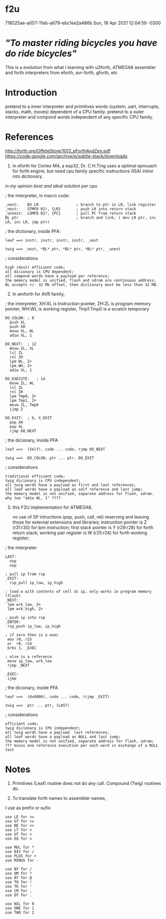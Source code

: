 # f2u

718525ae-a057-11eb-a679-ebc1ee2a486b Sun, 18 Apr 2021 12:04:59 -0300

# *"To master riding bicycles you have do ride bicycles"*

This is a evolution from what I learning with u2forth, ATMEGA8 assembler and forth interpreters from eforth, avr-forth, gforth, etc

# Introduction

  pretend to a inner interpreter and primitives words (system, uart, interrupts, stacks, math, moves) dependent of a CPU family.
  pretend to a outer interpreter and compond words independent of any specific CPU family.

# References

http://forth.org/OffeteStore/1013_eForthAndZen.pdf
https://code.google.com/archive/p/subtle-stack/downloads

1. In eforth for Cortex M4, a esp32, Dr. C.H.Ting uses a optimal aprouach for forth engine, but need cpu family specific instructions (ISA) *inline into dictionary*.

  _in my opinion best and ideal solution per cpu_

; the interpreter, in macro code:

    _next:    BX LR                 ; branch to ptr in LR, link register
    _nest:    STMFD R2!, {LR}       ; push LR into return stack
    _unnest:  LDMFD R2!, {PC}       ; pull PC from return stack
    BL ptr                          ; branch and link, ( mov LR ptr, inc LR, inc LR, jmp ptr)

; the dictionary, inside PFA:

    leaf ==> instr, instr, instr, instr, _next
    
    twig ==> _nest, *BL* ptr, *BL* ptr, *BL* ptr, _unest        

; considerations
    
    high (most) efficient code;
    all dicionary is CPU dependent;
    all compond words have a payload per reference;
    the memory model is unified, flash and sdrom are continuous address;
    BL accepts +/- 32 Mb offset, then dictionary must be less than 32 MB.
    
2. In amforth for AVR family,

; the interpreter, XH:XL is Instruction pointer, ZH:ZL is program memory pointer, WH:WL is working register, Tmp1:Tmp0 is a scratch temporary

    DO_COLON: ; 8
      push XL
      push XH
      movw XL, WL
      adiw XL, 1
      
    DO_NEXT:  ; 12
      movw ZL, XL
      lsl ZL
      rol ZH
      lpm WL, Z+
      lpm WH, Z+
      adiw XL, 1
      
    DO_EXECUTE:   ; 14
      movw ZL, WL
      lsl ZL
      rol ZH
      lpm Tmp0, Z+
      lpm Tmp1, Z+
      movw ZL, Tmp0
      ijmp Z
      
    DO_EXIT:  ; 6, X_EXIT
      pop XH
      pop XL
      rjmp DO_NEXT

; the dicionary, inside PFA 
  
    leaf ==>  (Self), code ... code, rjmp DO_NEXT
    
    twig ==>  DO_COLON, ptr ... ptr, DO_EXIT

; considerations
    
    traditional efficient code;
    twig dicionary is CPU independent;
    all twig words have a payload as first and last references;
    all leaf words have a payload as self reference and last jump;
    the memory model is not unified, separate address for flash, sdram.
    why two "adiw WL, 1" ????
    
3. this F2U implementation for ATMEGA8, 

    no use of SP intructions (pop, push, call, ret) reserving and leaving those for external extensions and libraries;
    instruction pointer is Z (r31:r30) for lpm instruction;
    first stack pointer is Y (r29:r28) for forth return stack;
    working pair register is W (r25:r24) for forth working register;
    
; the interpreter
    
    LAST:
      nop
      nop
      
    ; pull ip from rsp
    _EXIT:
      rsp_pull ip_low, ip_high

    ; load w with contents of cell at ip, only works in program memory (flash)
    _NEXT:
     lpm wrk_low, Z+
     lpm wrk_high, Z+

    ; push ip into rsp
    _ENTER:
     rsp_push ip_low, ip_high
     
    ; if zero then is a exec
     mov r0, r25
     or  r0, r24
     brbs 1, _EXEC

    ; else is a reference
     movw ip_low, wrk_low
     rjmp _NEXT

    _EXEC:
     ijmp
        
; the dicionary, inside PFA 
  
    leaf ==>  (0x0000), code ... code, (rjmp _EXIT)

    twig ==>  ptr ... ptr, (LAST)
    
; considerations
    
    efficient code;
    twig dicionary is CPU independent;
    all twig words have a payload  last references;
    all leaf words have a payload as NULL and last jump;
    the memory model is not unified, separate address for flash, sdram;
    ??? minus one reference execution per each word in exchange of a NULL test
  
# Notes

1. Primitives (Leaf) routine does not do any call. Compound (Twig) routines do.

2. To translate forth names to assembler names, 
   
I use as prefix or sufix
    
    use LE for <=
    use GT for >=
    use NE for <>
    use LT for <
    use GT for >
    use EQ for =

    use MUL for *
    use DIV for /
    use PLUS for +
    use MINUS for -

    use BY for /
    use QM for ?
    use AT for @
    use TO for !
    use TK for '
    use CM for ,
    use DT for .

    use NIL for 0
    use ONE for 1
    use TWO for 2
